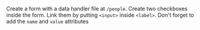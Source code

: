 Create a form with a data handler file at `/people`. Create two checkboxes inside the form. Link them by putting `<input>` inside `<label>`. Don't forget to add the `name` and `value` attributes
